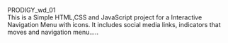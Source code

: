 PRODIGY_wd_01         
This is a Simple HTML,CSS and JavaScript project for a Interactive Navigation Menu with icons.
It includes social media links, indicators that moves and navigation menu.....

